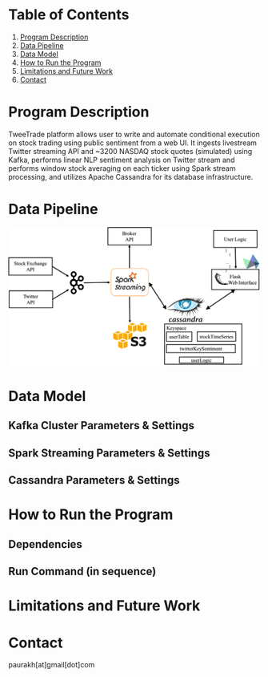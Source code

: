 # Table of Contents
1. [Program Description](README.md#program-description)
2. [Data Pipeline](README.md#data-pipeline)
3. [Data Model](README.md#data-model)
4. [How to Run the Program](README.md#run-instruction)
5. [Limitations and Future Work](README.md#future-work)
6. [Contact](README.md#contact)


# Program Description

TweeTrade platform allows user to write and automate conditional execution on stock trading using public sentiment from a web UI. It ingests livestream Twitter streaming API and ~3200 NASDAQ stock quotes (simulated) using Kafka, performs linear NLP sentiment analysis on Twitter stream and performs window stock averaging on each ticker using Spark stream processing, and utilizes Apache Cassandra for its database infrastructure. 

# Data Pipeline

![data-pipeline](/Images/fig1-data-pipeline.png)

# Data Model
## Kafka Cluster Parameters & Settings

## Spark Streaming Parameters & Settings

## Cassandra Parameters & Settings

# How to Run the Program
## Dependencies
## Run Command (in sequence)

# Limitations and Future Work

# Contact
paurakh[at]gmail[dot]com







